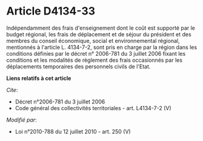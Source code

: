 # Article D4134-33

Indépendamment des frais d'enseignement dont le coût est supporté par le budget régional, les frais de déplacement et de
séjour du président et des membres du conseil économique, social et environnemental régional, mentionnés à l'article L.
4134-7-2, sont pris en charge par la région dans les conditions définies par le décret n° 2006-781 du 3 juillet 2006 fixant
les conditions et les modalités de règlement des frais occasionnés par les déplacements temporaires des personnels civils de
l'Etat.

**Liens relatifs à cet article**

_Cite_:

  - Décret n°2006-781 du 3 juillet 2006
  - Code général des collectivités territoriales - art. L4134-7-2 (V)

_Modifié par_:

  - Loi n°2010-788 du 12 juillet 2010 - art. 250 (V)
